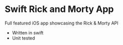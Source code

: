 # Swift Rick and Morty App 

Full featured iOS app showcasing the Rick & Morty API

- Written in swift
- Unit tested